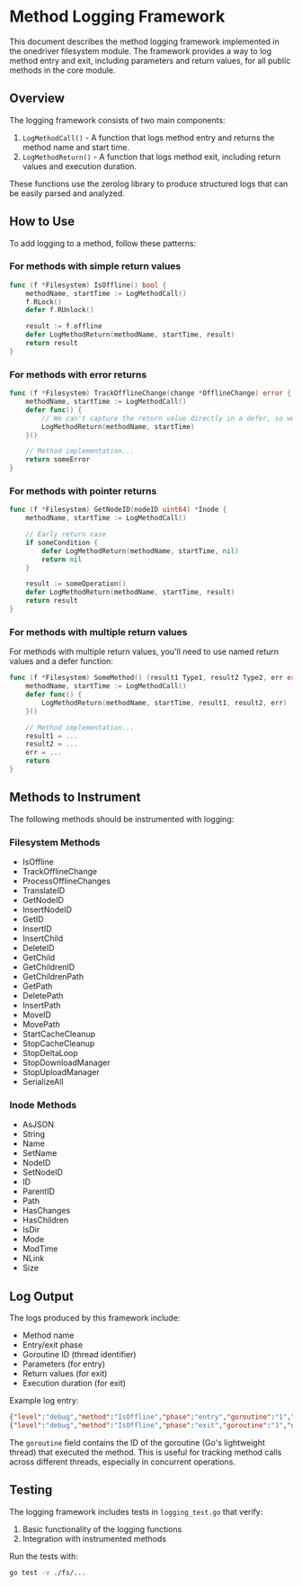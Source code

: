 # Method Logging Framework

This document describes the method logging framework implemented in the onedriver filesystem module. The framework provides a way to log method entry and exit, including parameters and return values, for all public methods in the core module.

## Overview

The logging framework consists of two main components:

1. `LogMethodCall()` - A function that logs method entry and returns the method name and start time.
2. `LogMethodReturn()` - A function that logs method exit, including return values and execution duration.

These functions use the zerolog library to produce structured logs that can be easily parsed and analyzed.

## How to Use

To add logging to a method, follow these patterns:

### For methods with simple return values

```go
func (f *Filesystem) IsOffline() bool {
    methodName, startTime := LogMethodCall()
    f.RLock()
    defer f.RUnlock()

    result := f.offline
    defer LogMethodReturn(methodName, startTime, result)
    return result
}
```

### For methods with error returns

```go
func (f *Filesystem) TrackOfflineChange(change *OfflineChange) error {
    methodName, startTime := LogMethodCall()
    defer func() {
        // We can't capture the return value directly in a defer, so we'll just log completion
        LogMethodReturn(methodName, startTime)
    }()

    // Method implementation...
    return someError
}
```

### For methods with pointer returns

```go
func (f *Filesystem) GetNodeID(nodeID uint64) *Inode {
    methodName, startTime := LogMethodCall()

    // Early return case
    if someCondition {
        defer LogMethodReturn(methodName, startTime, nil)
        return nil
    }

    result := someOperation()
    defer LogMethodReturn(methodName, startTime, result)
    return result
}
```

### For methods with multiple return values

For methods with multiple return values, you'll need to use named return values and a defer function:

```go
func (f *Filesystem) SomeMethod() (result1 Type1, result2 Type2, err error) {
    methodName, startTime := LogMethodCall()
    defer func() {
        LogMethodReturn(methodName, startTime, result1, result2, err)
    }()

    // Method implementation...
    result1 = ...
    result2 = ...
    err = ...
    return
}
```

## Methods to Instrument

The following methods should be instrumented with logging:

### Filesystem Methods

- IsOffline
- TrackOfflineChange
- ProcessOfflineChanges
- TranslateID
- GetNodeID
- InsertNodeID
- GetID
- InsertID
- InsertChild
- DeleteID
- GetChild
- GetChildrenID
- GetChildrenPath
- GetPath
- DeletePath
- InsertPath
- MoveID
- MovePath
- StartCacheCleanup
- StopCacheCleanup
- StopDeltaLoop
- StopDownloadManager
- StopUploadManager
- SerializeAll

### Inode Methods

- AsJSON
- String
- Name
- SetName
- NodeID
- SetNodeID
- ID
- ParentID
- Path
- HasChanges
- HasChildren
- IsDir
- Mode
- ModTime
- NLink
- Size

## Log Output

The logs produced by this framework include:

- Method name
- Entry/exit phase
- Goroutine ID (thread identifier)
- Parameters (for entry)
- Return values (for exit)
- Execution duration (for exit)

Example log entry:
```json
{"level":"debug","method":"IsOffline","phase":"entry","goroutine":"1","time":"2023-04-27T21:00:00Z","message":"Method called"}
{"level":"debug","method":"IsOffline","phase":"exit","goroutine":"1","duration_ms":0.123,"return1":false,"time":"2023-04-27T21:00:00Z","message":"Method completed"}
```

The `goroutine` field contains the ID of the goroutine (Go's lightweight thread) that executed the method. This is useful for tracking method calls across different threads, especially in concurrent operations.

## Testing

The logging framework includes tests in `logging_test.go` that verify:

1. Basic functionality of the logging functions
2. Integration with instrumented methods

Run the tests with:
```bash
go test -v ./fs/...
```
